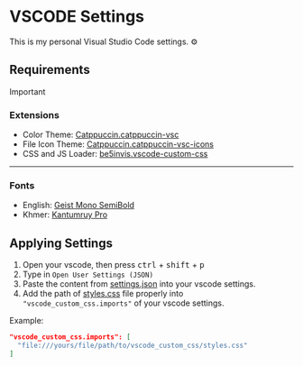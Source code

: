 # VSCODE Settings

This is my personal Visual Studio Code settings. ⚙️

## Requirements

> [!IMPORTANT]
> ### Extensions
> - Color Theme: <a href="https://marketplace.visualstudio.com/items?itemName=Catppuccin.catppuccin-vsc">Catppuccin.catppuccin-vsc</a>
> - File Icon Theme: <a href="https://marketplace.visualstudio.com/items?itemName=Catppuccin.catppuccin-vsc-icons">Catppuccin.catppuccin-vsc-icons</a>
> - CSS and JS Loader: <a href="https://marketplace.visualstudio.com/items?itemName=be5invis.vscode-custom-css">be5invis.vscode-custom-css</a>
> ---
> ### Fonts
> - English: <a href="https://github.com/vercel/geist-font/releases/tag/1.4.01">Geist Mono SemiBold</a>
> - Khmer: <a href="https://fonts.google.com/specimen/Kantumruy+Pro">Kantumruy Pro</a>

## Applying Settings

1. Open your vscode, then press <kbd>ctrl</kbd> + <kbd>shift</kbd> + <kbd>p</kbd>
2. Type in `Open User Settings (JSON)`
3. Paste the content from <a href="settings.json">settings.json</a> into your vscode settings.
4. Add the path of <a href="vscode_custom_css/styles.css">styles.css</a> file properly into `"vscode_custom_css.imports"` of your vscode settings.

Example:

```json
"vscode_custom_css.imports": [
  "file:///yours/file/path/to/vscode_custom_css/styles.css"
]
```

